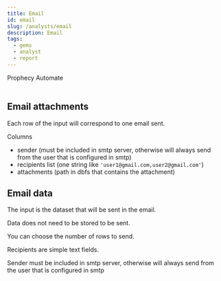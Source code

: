 ```yaml
---
title: Email
id: email
slug: /analysts/email
description: Email
tags:
  - gems
  - analyst
  - report
---
```


<span class="badge">Prophecy Automate</span><br/><br/>

## Email attachments

Each row of the input will correspond to one email sent.

Columns

- sender (must be included in smtp server, otherwise will always send from the user that is configured in smtp)
- recipients list (one string like `'user1@gmail.com,user2@gmail.com'`)
- attachments (path in dbfs that contains the attachment)

## Email data

The input is the dataset that will be sent in the email.

Data does not need to be stored to be sent.

You can choose the number of rows to send.

Recipients are simple text fields.

Sender must be included in smtp server, otherwise will always send from the user that is configured in smtp
